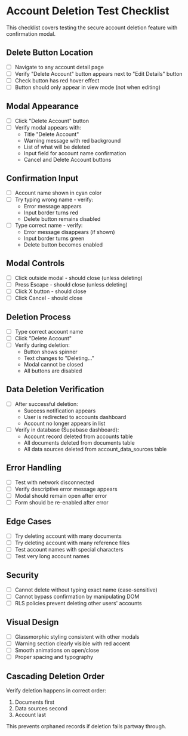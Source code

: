 # Account Deletion Test Checklist

This checklist covers testing the secure account deletion feature with confirmation modal.

## Delete Button Location
- [ ] Navigate to any account detail page
- [ ] Verify "Delete Account" button appears next to "Edit Details" button
- [ ] Check button has red hover effect
- [ ] Button should only appear in view mode (not when editing)

## Modal Appearance
- [ ] Click "Delete Account" button
- [ ] Verify modal appears with:
  - Title "Delete Account"
  - Warning message with red background
  - List of what will be deleted
  - Input field for account name confirmation
  - Cancel and Delete Account buttons

## Confirmation Input
- [ ] Account name shown in cyan color
- [ ] Try typing wrong name - verify:
  - Error message appears
  - Input border turns red
  - Delete button remains disabled
- [ ] Type correct name - verify:
  - Error message disappears (if shown)
  - Input border turns green
  - Delete button becomes enabled

## Modal Controls
- [ ] Click outside modal - should close (unless deleting)
- [ ] Press Escape - should close (unless deleting)
- [ ] Click X button - should close
- [ ] Click Cancel - should close

## Deletion Process
- [ ] Type correct account name
- [ ] Click "Delete Account"
- [ ] Verify during deletion:
  - Button shows spinner
  - Text changes to "Deleting..."
  - Modal cannot be closed
  - All buttons are disabled

## Data Deletion Verification
- [ ] After successful deletion:
  - Success notification appears
  - User is redirected to accounts dashboard
  - Account no longer appears in list
- [ ] Verify in database (Supabase dashboard):
  - Account record deleted from accounts table
  - All documents deleted from documents table
  - All data sources deleted from account_data_sources table

## Error Handling
- [ ] Test with network disconnected
- [ ] Verify descriptive error message appears
- [ ] Modal should remain open after error
- [ ] Form should be re-enabled after error

## Edge Cases
- [ ] Try deleting account with many documents
- [ ] Try deleting account with many reference files
- [ ] Test account names with special characters
- [ ] Test very long account names

## Security
- [ ] Cannot delete without typing exact name (case-sensitive)
- [ ] Cannot bypass confirmation by manipulating DOM
- [ ] RLS policies prevent deleting other users' accounts

## Visual Design
- [ ] Glassmorphic styling consistent with other modals
- [ ] Warning section clearly visible with red accent
- [ ] Smooth animations on open/close
- [ ] Proper spacing and typography

## Cascading Deletion Order
Verify deletion happens in correct order:
1. Documents first
2. Data sources second  
3. Account last

This prevents orphaned records if deletion fails partway through. 